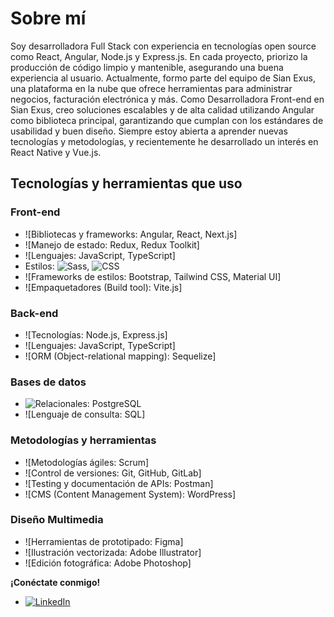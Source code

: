 # Sobre mí

Soy desarrolladora Full Stack con experiencia en tecnologías open source como React, Angular, Node.js y Express.js. En cada proyecto, priorizo la producción de código limpio y mantenible, asegurando una buena experiencia al usuario. Actualmente, formo parte del equipo de Sian Exus, una plataforma en la nube que ofrece herramientas para administrar negocios, facturación electrónica y más. Como Desarrolladora Front-end en Sian Exus, creo soluciones escalables y de alta calidad utilizando Angular como biblioteca principal, garantizando que cumplan con los estándares de usabilidad y buen diseño. Siempre estoy abierta a aprender nuevas tecnologías y metodologías, y recientemente he desarrollado un interés en React Native y Vue.js.

## Tecnologías y herramientas que uso

### Front-end
- ![Bibliotecas y frameworks: Angular, React, Next.js]
- ![Manejo de estado: Redux, Redux Toolkit]
- ![Lenguajes: JavaScript, TypeScript]
- Estilos: ![Sass](https://img.shields.io/badge/Sass-CC6699?style=for-the-badge&logo=sass&logoColor=white), ![CSS](https://img.shields.io/badge/CSS3-1572B6?style=for-the-badge&logo=css3&logoColor=white)
- ![Frameworks de estilos: Bootstrap, Tailwind CSS, Material UI]
- ![Empaquetadores (Build tool): Vite.js]

### Back-end
- ![Tecnologías: Node.js, Express.js]
- ![Lenguajes: JavaScript, TypeScript]
- ![ORM (Object-relational mapping): Sequelize]

### Bases de datos
- ![Relacionales: PostgreSQL](https://img.shields.io/badge/PostgreSQL-336791?style=for-the-badge&logo=postgresql&logoColor=white)
- ![Lenguaje de consulta: SQL]

### Metodologías y herramientas
- ![Metodologías ágiles: Scrum]
- ![Control de versiones: Git, GitHub, GitLab]
- ![Testing y documentación de APIs: Postman]
- ![CMS (Content Management System): WordPress]

### Diseño Multimedia
- ![Herramientas de prototipado: Figma]
- ![Ilustración vectorizada: Adobe Illustrator]
- ![Edición fotográfica: Adobe Photoshop]

**¡Conéctate conmigo!**
- [![LinkedIn](https://img.shields.io/badge/LinkedIn-Valentina%20Ortiz-blue)](https://www.linkedin.com/in/svalentinaog/) 
